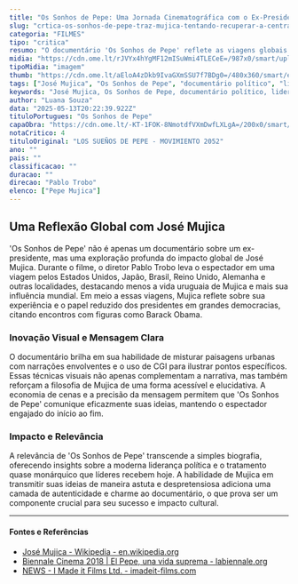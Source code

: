 ```yaml
---
title: "Os Sonhos de Pepe: Uma Jornada Cinematográfica com o Ex-Presidente Mujica"
slug: "crtica-os-sonhos-de-pepe-traz-mujica-tentando-recuperar-a-centralidade-da-poltica"
categoria: "FILMES"
tipo: "critica"
resumo: "O documentário 'Os Sonhos de Pepe' reflete as viagens globais e a filosofia política do ex-presidente uruguaio José Mujica, capturando sua visão única sobre a liderança e o estado global da democracia."
midia: "https://cdn.ome.lt/rJVYx4hYgMF12mISuWmi4TLECeE=/987x0/smart/uploads/conteudo/fotos/pepe_topo.jpg"
tipoMidia: "imagem"
thumb: "https://cdn.ome.lt/aEloA4zDkb9IvaGXmSSU7f7BDg0=/480x360/smart/extras/conteudos/pepe_topo.jpg"
tags: ["José Mujica", "Os Sonhos de Pepe", "documentário político", "liderança política", "cinema uruguaio"]
keywords: "José Mujica, Os Sonhos de Pepe, documentário político, liderança política, cinema uruguaio"
author: "Luana Souza"
data: "2025-05-13T20:22:39.922Z"
tituloPortugues: "Os Sonhos de Pepe"
capaObra: "https://cdn.ome.lt/-KT-1FOK-8NmotdfVXmDwfLXLgA=/200x0/smart/extras/capas/pepe.jpg"
notaCritico: 4
tituloOriginal: "LOS SUEÑOS DE PEPE - MOVIMIENTO 2052"
ano: ""
pais: ""
classificacao: ""
duracao: ""
direcao: "Pablo Trobo"
elenco: ["Pepe Mujica"]
---
```




## Uma Reflexão Global com José Mujica

'Os Sonhos de Pepe' não é apenas um documentário sobre um ex-presidente, mas uma exploração profunda do impacto global de José Mujica. Durante o filme, o diretor Pablo Trobo leva o espectador em uma viagem pelos Estados Unidos, Japão, Brasil, Reino Unido, Alemanha e outras localidades, destacando menos a vida uruguaia de Mujica e mais sua influência mundial. Em meio a essas viagens, Mujica reflete sobre sua experiência e o papel reduzido dos presidentes em grandes democracias, citando encontros com figuras como Barack Obama.

### Inovação Visual e Mensagem Clara

O documentário brilha em sua habilidade de misturar paisagens urbanas com narrações envolventes e o uso de CGI para ilustrar pontos específicos. Essas técnicas visuais não apenas complementam a narrativa, mas também reforçam a filosofia de Mujica de uma forma acessível e elucidativa. A economia de cenas e a precisão da mensagem permitem que 'Os Sonhos de Pepe' comunique eficazmente suas ideias, mantendo o espectador engajado do início ao fim.

### Impacto e Relevância

A relevância de 'Os Sonhos de Pepe' transcende a simples biografia, oferecendo insights sobre a moderna liderança política e o tratamento quase monárquico que líderes recebem hoje. A habilidade de Mujica em transmitir suas ideias de maneira astuta e despretensiosa adiciona uma camada de autenticidade e charme ao documentário, o que prova ser um componente crucial para seu sucesso e impacto cultural.

---

#### Fontes e Referências

- [José Mujica - Wikipedia - en.wikipedia.org](https://en.wikipedia.org/wiki/Jos%C3%A9_Mujica)
- [Biennale Cinema 2018 | El Pepe, una vida suprema - labiennale.org](https://www.labiennale.org/en/cinema/2018/lineup/out-competition/el-pepe-una-vida-suprema)
- [NEWS - I Made it Films Ltd. - imadeit-films.com](https://www.imadeit-films.com/news)